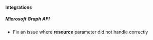 
#### Integrations
##### Microsoft Graph API
- Fix an issue where **resource** parameter did not handle correctly
